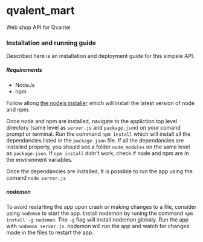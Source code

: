 # qvalent_mart
Web shop API for Qvantel

### Installation and running guide

Described here is an installation and deployment guide for this simpele API.
##### Requirements
  + NodeJs
  + npm

Follow allong [the nodejs installer](https://nodejs.org/en/) which will install the latest version of node and npm.

Once node and npm are installed, navigate to the appliction top level directory (same level as `server.js` and `package.json`) on your comand prompt or terminal.
Run the command `npm install` which will install all the dependancies listed in the `package.json` file.
If all the dependancies are installed properly, you should see a folder `node_modules` on the same level as `package.json`.
If `npm install` didn't work, check if node and npm are in the environment variables.

Once the dependancies are installed, It is possible to run the app using the comand `node server.js`

##### nodemon
To avoid restarting the app upon crash or making changes to a file, consider using `nodemon` to start the app.
Install nodemon by runing the command `npm install -g nodemon`. The `-g` flag will install nodemon globaly. 
Run the app with `nodemon server.js`. nodemon will run the app and watch for changes made in the files to restart the app.


